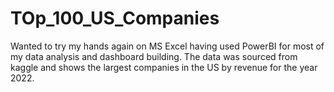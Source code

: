 # TOp_100_US_Companies
Wanted to try my hands again on MS Excel having used PowerBI for most of my data analysis and dashboard building.
The data was sourced from kaggle and shows the largest companies in the US by revenue for the year 2022.
